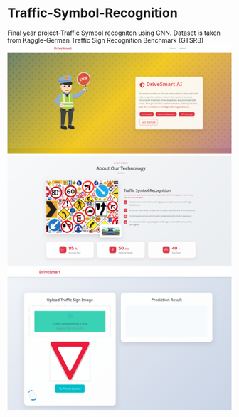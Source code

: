 # Traffic-Symbol-Recognition

Final year project-Traffic Symbol recogniton using CNN.
Dataset is taken from Kaggle-German Traffic Sign Recognition Benchmark (GTSRB)
![Traffic Sign Recognition System](/images/TSR.png)
![Traffic Sign Recognition System](/images/TSRR.png)
![Traffic Sign Recognition System](/images/TSSR.png)

<!-- ![tc3](https://github.com/Biplabkhanal/Traffic-Symbol-Recognition/assets/147678085/352c88f6-b07c-4692-9f2d-d67125542608) -->
